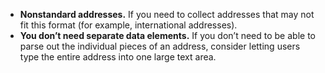 - **Nonstandard addresses.** If you need to collect addresses that may not fit this format (for example, international addresses).
- **You don’t need separate data elements.** If you don’t need to be able to parse out the individual pieces of an address, consider letting users type the entire address into one large text area.
